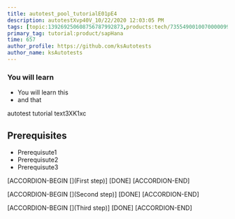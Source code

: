 ```yaml
---
title: autotest_pool_tutorialE01pE4
description: autotestXvp40V_10/22/2020 12:03:05 PM
tags: [topic:139269250608756787992873,products:tech/73554900100700000996,tutorial:experience/advanced]
primary_tag: tutorial:product/sapHana
time: 657
author_profile: https://github.com/ksAutotests
author_name: ksAutotests
---
```

### You will learn
- You will learn this
- and that

autotest tutorial text3XK1xc

## Prerequisites
- Prerequisute1
- Prerequisute2
- Prerequisute3

[ACCORDION-BEGIN [](First step)]
[DONE]
[ACCORDION-END]

[ACCORDION-BEGIN [](Second step)]
[DONE]
[ACCORDION-END]

[ACCORDION-BEGIN [](Third step)]
[DONE]
[ACCORDION-END]

